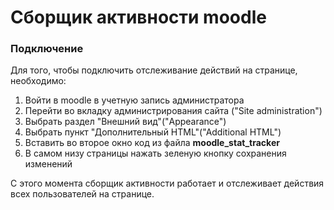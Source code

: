 # Сборщик активности moodle

### Подключение

Для того, чтобы подключить отслеживание действий на странице, необходимо:
1. Войти в moodle в учетную запись администратора 
2. Перейти во вкладку администрирования сайта ("Site administration")
3. Выбрать раздел "Внешний вид"("Appearance")
4. Выбрать пункт "Дополнительный HTML"("Additional HTML")
5. Вставить во второе окно код из файла **moodle_stat_tracker**
6. В самом низу страницы нажать зеленую кнопку сохранения изменений

С этого момента сборщик активности работает и отслеживает действия всех пользователей на странице.